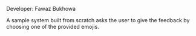 Developer: Fawaz Bukhowa
 
A sample system built from scratch asks the user to give the feedback by 
choosing one of the provided emojis.

